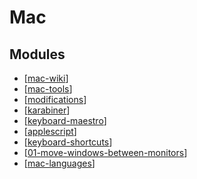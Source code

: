 Mac
===

Modules
---

- [[mac-wiki]]
- [[mac-tools]]
- [[modifications]]
- [[karabiner]]
- [[keyboard-maestro]]
- [[applescript]]
- [[keyboard-shortcuts]]
- [[01-move-windows-between-monitors]]
- [[mac-languages]]

[//begin]: # "Autogenerated link references for markdown compatibility"
[mac-wiki]: mac-wiki/mac-wiki.md "Mac Wiki"
[mac-tools]: mac-tools.md "Mac Tools"
[modifications]: modifications.md "Modifications"
[karabiner]: karabiner/karabiner.md "Karabiner"
[keyboard-maestro]: keyboard-maestro/keyboard-maestro.md "Keyboard Maestro"
[applescript]: applescript/applescript.md "AppleScript"
[keyboard-shortcuts]: keyboard-shortcuts/keyboard-shortcuts.md "Keyboard Shortcuts"
[01-move-windows-between-monitors]: 01-move-windows-between-monitors.md "Move windows between monitors"
[mac-languages]: mac-languages/mac-languages.md "Mac Languages"
[//end]: # "Autogenerated link references"
